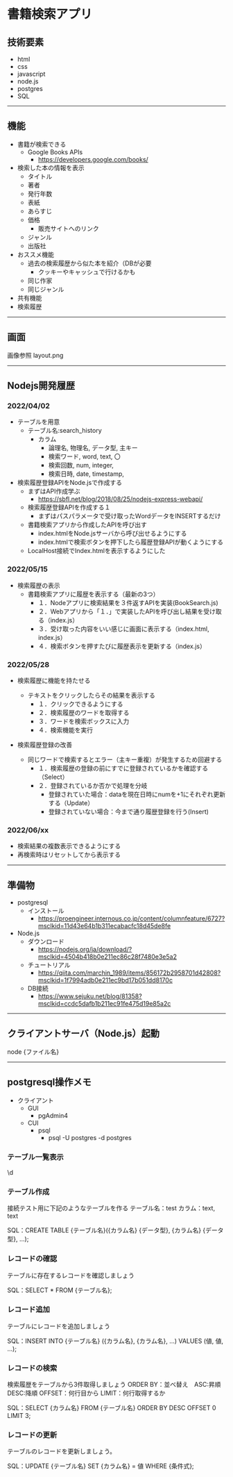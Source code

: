 # 書籍検索アプリ

## 技術要素
- html
- css
- javascript
- node.js
- postgres
- SQL
---

## 機能
- 書籍が検索できる
    - Google Books APIs
        - https://developers.google.com/books/
- 検索した本の情報を表示
    - タイトル
    - 著者
    - 発行年数
    - 表紙
    - あらすじ
    - 価格
        - 販売サイトへのリンク
    - ジャンル
    - 出版社
- おススメ機能 
    - 過去の検索履歴から似た本を紹介（DBが必要
        - クッキーやキャッシュで行けるかも
    - 同じ作家
    - 同じジャンル
- 共有機能
- 検索履歴
---

## 画面
画像参照 layout.png

---
## Nodejs開発履歴
### 2022/04/02
- テーブルを用意
    - テーブル名:search_history
        - カラム
            - 論理名, 物理名, データ型, 主キー
            - 検索ワード, word, text, 〇
            - 検索回数, num, integer, 
            - 検索日時, date, timestamp,
- 検索履歴登録APIをNode.jsで作成する
    - まずはAPI作成学ぶ
        - https://sbfl.net/blog/2018/08/25/nodejs-express-webapi/ 
    - 検索履歴登録APIを作成する１
        - まずはパスパラメータで受け取ったＷordデータをINSERTするだけ
    - 書籍検索アプリから作成したAPIを呼び出す
        - index.htmlをNode.jsサーバから呼び出せるようにする
        - index.htmlで検索ボタンを押下したら履歴登録APIが動くようにする
    - LocalHost接続でIndex.htmlを表示するようにした

### 2022/05/15
- 検索履歴の表示
    - 書籍検索アプリに履歴を表示する（最新の3つ）
        - １．Nodeアプリに検索結果を３件返すAPIを実装(BookSearch.js)
        - ２．Webアプリから「１．」で実装したAPIを呼び出し結果を受け取る（index.js）
        - ３．受け取った内容をいい感じに画面に表示する（index.html, index.js）
        - ４．検索ボタンを押すたびに履歴表示を更新する（index.js）

### 2022/05/28
- 検索履歴に機能を持たせる
    - テキストをクリックしたらその結果を表示する
        - １．クリックできるようにする
        - ２．検索履歴のワードを取得する
        - ３．ワードを検索ボックスに入力
        - ４．検索機能を実行

- 検索履歴登録の改善
    - 同じワードで検索するとエラー（主キー重複）が発生するため回避する
        - １．検索履歴の登録の前にすでに登録されているかを確認する（Select）
        - ２．登録されているか否かで処理を分岐
            - 登録されていた場合：dataを現在日時にnumを+1にそれぞれ更新する（Update）
            - 登録されていない場合：今まで通り履歴登録を行う(Insert)

### 2022/06/xx
- 検索結果の複数表示できるようにする
- 再検索時はリセットしてから表示する
---

## 準備物
- postgresql
    - インストール
        - https://proengineer.internous.co.jp/content/columnfeature/6727?msclkid=11d43e64b1b311ecabacfc18d45de8fe
- Node.js
    - ダウンロード
        - https://nodejs.org/ja/download/?msclkid=4504b418b0e211ec86c28f7480e3e5a2
    - チュートリアル
        - https://qiita.com/marchin_1989/items/856172b2958701d42808?msclkid=1f7994adb0e211ec9bd17b051dd8170c
    - DB接続
        - https://www.sejuku.net/blog/81358?msclkid=ccdc5dafb1b211ec91fe475d19e85a2c
---

## クライアントサーバ（Node.js）起動
node {ファイル名}

---

## postgresql操作メモ
- クライアント
    - GUI
        - pgAdmin4
    - CUI
        - psql
            - psql -U postgres -d postgres

### テーブル一覧表示
\d

### テーブル作成
接続テスト用に下記のようなテーブルを作る
テーブル名：test
カラム：text, text

SQL：CREATE TABLE {テーブル名}({カラム名} {データ型}, {カラム名} {データ型}, ...);

### レコードの確認
テーブルに存在するレコードを確認しましょう

SQL：SELECT * FROM {テーブル名};

### レコード追加
テーブルにレコードを追加しましょう

SQL：INSERT INTO {テーブル名} ({カラム名}, {カラム名}, ...) VALUES (値, 値, ...);

### レコードの検索
検索履歴をテーブルから3件取得しましょう
ORDER BY：並べ替え　ASC:昇順 DESC:降順
OFFSET：何行目から
LIMIT：何行取得するか

SQL：SELECT {カラム名} FROM {テーブル名} ORDER BY DESC OFFSET 0 LIMIT 3;

### レコードの更新
テーブルのレコードを更新しましょう。

SQL：UPDATE {テーブル名} SET {カラム名} = 値 WHERE {条件式};

